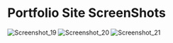 # Portfolio Site ScreenShots
![Screenshot_19](https://user-images.githubusercontent.com/51879563/196038696-0f6d741f-7ade-4bc3-807a-30761819a5dc.png)
![Screenshot_20](https://user-images.githubusercontent.com/51879563/196038700-c835c0d1-0783-4734-8c64-df03d5663a8c.png)
![Screenshot_21](https://user-images.githubusercontent.com/51879563/196038705-b5a3fb24-d3bd-4d11-9d95-87dae64b9504.png)
